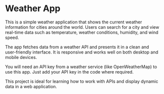 # Weather App

This is a simple weather application that shows the current weather information for cities around the world. Users can search for a city and view real-time data such as temperature, weather conditions, humidity, and wind speed.

The app fetches data from a weather API and presents it in a clean and user-friendly interface. It is responsive and works well on both desktop and mobile devices.

You will need an API key from a weather service (like OpenWeatherMap) to use this app. Just add your API key in the code where required.

This project is ideal for learning how to work with APIs and display dynamic data in a web application.

